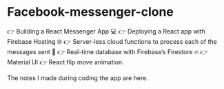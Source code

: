 # Facebook-messenger-clone

👉 Building a React Messenger App 💻
👉 Deploying a React app with Firebase Hosting 🌐
👉 Server-less cloud functions to process each of the messages sent 🚀
👉 Real-time database with Firebase’s Firestore 🔥
👉 Material UI
👉 React flip move animation.

The notes I made during coding the app are here.
